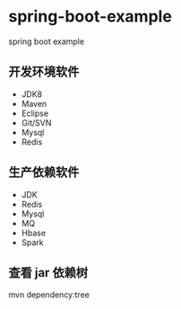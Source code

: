 # spring-boot-example

spring boot example

## 开发环境软件

- JDK8
- Maven
- Eclipse
- Git/SVN
- Mysql
- Redis

## 生产依赖软件

- JDK
- Redis
- Mysql
- MQ
- Hbase
- Spark

## 查看 jar 依赖树

mvn dependency:tree
